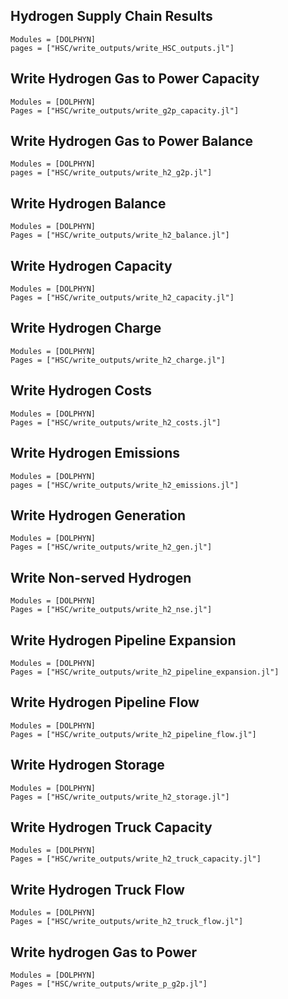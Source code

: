 ## Hydrogen Supply Chain Results
```@autodocs
Modules = [DOLPHYN]
pages = ["HSC/write_outputs/write_HSC_outputs.jl"]
```

## Write Hydrogen Gas to Power Capacity
```@autodocs
Modules = [DOLPHYN]
Pages = ["HSC/write_outputs/write_g2p_capacity.jl"]
```

## Write Hydrogen Gas to Power Balance
```@autodocs
Modules = [DOLPHYN]
pages = ["HSC/write_outputs/write_h2_g2p.jl"]
```

## Write Hydrogen Balance
```@autodocs
Modules = [DOLPHYN]
Pages = ["HSC/write_outputs/write_h2_balance.jl"]
```

## Write Hydrogen Capacity
```@autodocs
Modules = [DOLPHYN]
Pages = ["HSC/write_outputs/write_h2_capacity.jl"]
```

## Write Hydrogen Charge
```@autodocs
Modules = [DOLPHYN]
Pages = ["HSC/write_outputs/write_h2_charge.jl"]
```

## Write Hydrogen Costs
```@autodocs
Modules = [DOLPHYN]
Pages = ["HSC/write_outputs/write_h2_costs.jl"]
```

## Write Hydrogen Emissions
```@autodocs
Modules = [DOLPHYN]
pages = ["HSC/write_outputs/write_h2_emissions.jl"]
```

## Write Hydrogen Generation
```@autodocs
Modules = [DOLPHYN]
Pages = ["HSC/write_outputs/write_h2_gen.jl"]
```

## Write Non-served Hydrogen
```@autodocs
Modules = [DOLPHYN]
Pages = ["HSC/write_outputs/write_h2_nse.jl"]
```

## Write Hydrogen Pipeline Expansion
```@autodocs
Modules = [DOLPHYN]
Pages = ["HSC/write_outputs/write_h2_pipeline_expansion.jl"]
```

## Write Hydrogen Pipeline Flow
```@autodocs
Modules = [DOLPHYN]
Pages = ["HSC/write_outputs/write_h2_pipeline_flow.jl"]
```

## Write Hydrogen Storage
```@autodocs
Modules = [DOLPHYN]
Pages = ["HSC/write_outputs/write_h2_storage.jl"]
```

## Write Hydrogen Truck Capacity
```@autodocs
Modules = [DOLPHYN]
Pages = ["HSC/write_outputs/write_h2_truck_capacity.jl"]
```

## Write Hydrogen Truck Flow
```@autodocs
Modules = [DOLPHYN]
Pages = ["HSC/write_outputs/write_h2_truck_flow.jl"]
```

## Write hydrogen Gas to Power
```@autodocs
Modules = [DOLPHYN]
Pages = ["HSC/write_outputs/write_p_g2p.jl"]
```